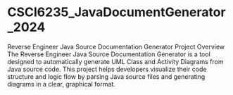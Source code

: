 # CSCI6235_JavaDocumentGenerator_2024


Reverse Engineer Java Source Documentation Generator Project Overview The Reverse Engineer Java Source Documentation Generator is a tool designed to automatically generate UML Class and Activity Diagrams from Java source code. This project helps developers visualize their code structure and logic flow by parsing Java source files and generating diagrams in a clear, graphical format.
